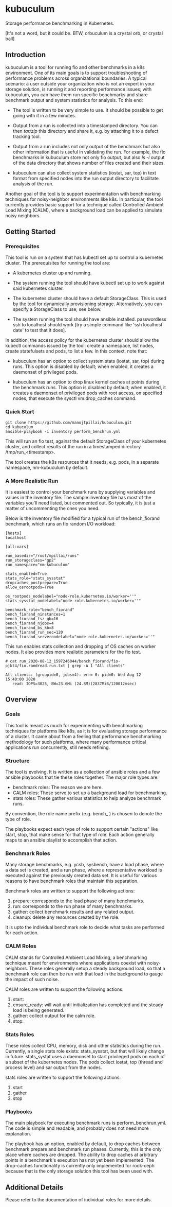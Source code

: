 # kubuculum
Storage performance benchmarking in Kubernetes.

[It's not a word, but it could be. BTW, orbuculum is a crystal orb, or
crystal ball]

## Introduction

kubuculum is a tool for running fio and other benchmarks in a k8s
environment.  One of its main goals is to support troubleshooting
of performance problems across organizational boundaries. A
typical scenario: a user outside your organization who is not an
expert in your storage solution, is running it and reporting
performance issues; with kubuculum, you can have them run
specific benchmarks and share benchmark output and system
statistics for analysis. To this end:

- The tool is written to be very simple to use. It should be
possible to get going with it in a few minutes.

- Output from a run is collected into a timestamped directory.
You can then *tar/zip* this directory and share it, e.g. by
attaching it to a defect tracking tool.

- Output from a run includes not only output of the benchmark but
also other information that is useful in validating the run.  For
example, the fio benchmarks in kubuculum store not only fio
output, but also *ls -l* output of the data directory that shows
number of files created and their sizes. 

- kubuculum can also collect system statistics (iostat, sar, top)
in text format from specified nodes into the run output directory
to facilitate analysis of the run.

Another goal of the tool is to support experimentation with
benchmarking techniques for noisy-neighbor environments like k8s.
In particular, the tool currently provides basic support for a
technique called Controlled Ambient Load Mixing (CALM), where a
background load can be applied to simulate noisy neighbors.

## Getting Started

### Prerequisites

This tool is run on a system that has kubectl set up to control a
kubernetes cluster. The prerequisites for running the tool are:

- A kubernetes cluster up and running.

- The system running the tool should have kubectl set up to
work against said kubernetes cluster.

- The kubernetes cluster should have a default StorageClass. This
is used by the tool for dynamically provisioning storage.
Alternatively, you can specify a StorageClass to use; see below.

- The system running the tool should have ansible installed.
passwordless ssh to localhost should work [try a simple command 
like 'ssh localhost date' to test that it does].

In addition, the access policy for the kubernetes cluster should
allow the kubectl commands issued by the tool: create a
namespace, list nodes, create statefulsets and pods, to list a
few. In this context, note that:

- kubuculum has an option to collect system stats (iostat, sar,
top) during runs. This option is disabled by default; when enabled,
it creates a daemonset of privileged pods.

- kubuculum has an option to drop linux kernel caches at points
during the benchmark runs. This option is disabled by default;
when enabled, it creates a daemonset of privileged pods with root
access, on specified nodes, that execute the sysctl
vm.drop_caches command.

### Quick Start

```
git clone https://github.com/manojtpillai/kubuculum.git
cd kubuculum
ansible-playbook -i inventory perform_benchrun.yml
```

This will run an fio test, against the default StorageClass of
your kubernetes cluster, and collect results of the run in a
timestamped directory /tmp/run_\<timestamp\>.

The tool creates the k8s resources that it needs, e.g. pods, in a
separate namespace, nm-kubuculum by default.

### A More Realistic Run

It is easiest to control your benchmark runs by supplying
variables and values in the inventory file. The sample inventory
file has most of the variables you'll need listed, but commented
out. So typically, it is just a matter of uncommenting the ones
you need.

Below is the inventory file modified for a typical run of the
bench_fiorand benchmark, which runs an fio random I/O workload:

```
[hosts]
localhost

[all:vars]

run_basedir="/root/mpillai/runs"
run_storageclass="gp2"
run_namespace="nm-kubuculum"

stats_enabled=True
stats_role="stats_sysstat"
dropcaches_postprepare=True
allow_osrootpods=True

os_rootpods_nodelabel="node-role.kubernetes.io/worker=''"
stats_sysstat_nodelabel="node-role.kubernetes.io/worker=''"

benchmark_role="bench_fiorand"
bench_fiorand_ninstances=1
bench_fiorand_fsz_gb=16
bench_fiorand_njobs=4
bench_fiorand_bs_kb=8
bench_fiorand_run_sec=120
bench_fiorand_servernodelabel="node-role.kubernetes.io/worker=''"
```

This run enables stats collection and dropping of OS caches on
worker nodes. It also provides more realistic parameters for the
fio test.

```
# cat run_2020-08-12_1597246044/bench_fiorand/fio-pjkt4/fio.randread.run.txt | grep -A 1 "All clients"

All clients: (groupid=0, jobs=4): err= 0: pid=0: Wed Aug 12
15:40:00 2020
   read: IOPS=3025, BW=23.6Mi (24.8M)(2837MiB/120012msec)
```

## Overview

### Goals

This tool is meant as much for experimenting with benchmarking
techniques for platforms like k8s, as it is for evaluating
storage performance of a cluster.  It came about from a feeling
that performance benchmarking methodology for such platforms,
where many performance critical applications run concurrently,
still needs refining.

### Structure

The tool is evolving. It is written as a collection of ansible
roles and a few ansible playbooks that tie these roles together.
The major role types are:

- benchmark roles: The reason we are here. 
- CALM roles: These serve to set up a background load for benchmarking.
- stats roles: These gather various statistics to help analyze
benchmark runs.

By convention, the role name prefix (e.g. bench_ ) is chosen to
denote the type of role.

The playbooks expect each type of role to support certain
"actions" like start, stop, that make sense for that type of
role.  Each action generally maps to an ansible playlist to
accomplish that action.

### Benchmark Roles

Many storage benchmarks, e.g. ycsb, sysbench, have a load
phase, where a data set is created, and a run phase, where a
representative workload is executed against the previously
created data set. It is useful for various reasons to have
benchmark roles that maintain this separation.

Benchmark roles are written to support the following actions:
1. prepare: corresponds to the load phase of many benchmarks.
1. run: corresponds to the run phase of many benchmarks.
1. gather: collect benchmark results and any related output.
1. cleanup: delete any resources created by the role.

It is upto the individual benchmark role to decide what tasks are
performed for each action. 

### CALM Roles

CALM stands for Controlled Ambient Load Mixing, a benchmarking
technique meant for environments where applications coexist with
noisy-neighbors. These roles generally setup a steady background
load, so that a benchmark role can then be run with that load in
the background to gauge the impact of such noise.


CALM roles are written to support the following actions:
1. start:
1. ensure_ready: will wait until initialization has completed
and the steady load is being generated.
1. gather: collect output for the calm role.
1. stop:

### Stats Roles

These roles collect CPU, memory, disk and other statistics during
the run.  Currently, a single stats role exists: stats_sysstat,
but that will likely change in future. stats_systat uses a
daemonset to start privileged pods on each of a subset of the
kubernetes nodes. The pods collect iostat, top (thread and
process level) and sar output from the nodes.

stats roles are written to support the following actions:
1. start
1. gather
1. stop

### Playbooks

The main playbook for executing benchmark runs is
perform_benchrun.yml. The code is simple and readable, and
probably does not need more explanation.

The playbook has an option, enabled by default, to drop caches
between benchmark prepare and benchmark run phases.  Currently,
this is the only place where caches are dropped. The ability to
drop caches at arbitrary points in a benchmark's execution has not
yet been implemented. The drop-caches functionality is currently
only implemented for rook-ceph because that is the only storage
solution this tool has been used with.

## Additional Details

Please refer to the documentation of individual roles for more
details.


